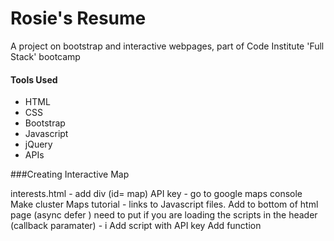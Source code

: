 # Rosie's Resume

A project on bootstrap and interactive webpages, part of Code Institute 'Full Stack' bootcamp

#### Tools Used
 - HTML
 - CSS
 - Bootstrap
 - Javascript
 - jQuery
 - APIs

 ###Creating Interactive Map

interests.html - add div (id= map)
API key - go to google maps console
Make cluster Maps tutorial - links to Javascript files. Add to bottom of html page
(async defer ) need to put if you are loading the scripts in the header
(callback paramater) - i
Add script with API key
Add function

